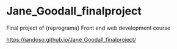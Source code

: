 # Jane_Goodall_finalproject
Final project of {reprograma} Front end web development course

https://jandoso.github.io/Jane_Goodall_finalproject/
